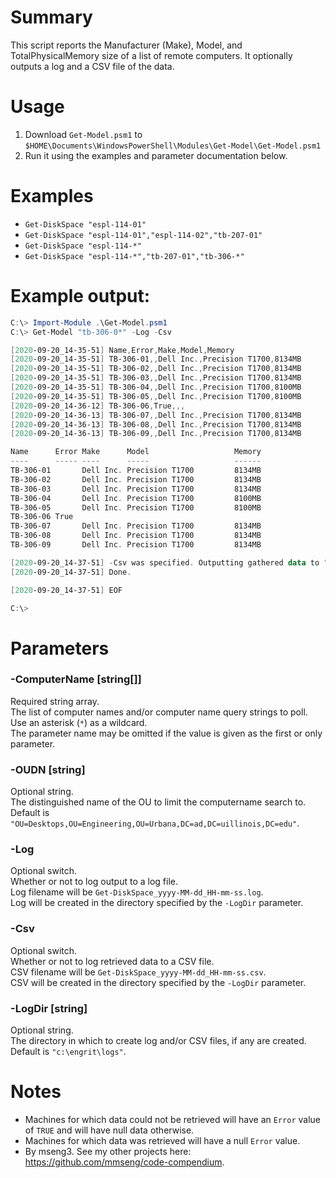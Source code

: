 # Summary
This script reports the Manufacturer (Make), Model, and TotalPhysicalMemory size of a list of remote computers.
It optionally outputs a log and a CSV file of the data.  

# Usage
1. Download `Get-Model.psm1` to `$HOME\Documents\WindowsPowerShell\Modules\Get-Model\Get-Model.psm1`
2. Run it using the examples and parameter documentation below.

# Examples
- `Get-DiskSpace "espl-114-01"`
- `Get-DiskSpace "espl-114-01","espl-114-02","tb-207-01"`
- `Get-DiskSpace "espl-114-*"`
- `Get-DiskSpace "espl-114-*","tb-207-01","tb-306-*"`

# Example output:
```powershell
C:\> Import-Module .\Get-Model.psm1
C:\> Get-Model "tb-306-0*" -Log -Csv

[2020-09-20_14-35-51] Name,Error,Make,Model,Memory
[2020-09-20_14-35-51] TB-306-01,,Dell Inc.,Precision T1700,8134MB
[2020-09-20_14-35-51] TB-306-02,,Dell Inc.,Precision T1700,8134MB
[2020-09-20_14-35-51] TB-306-03,,Dell Inc.,Precision T1700,8134MB
[2020-09-20_14-35-51] TB-306-04,,Dell Inc.,Precision T1700,8100MB
[2020-09-20_14-35-51] TB-306-05,,Dell Inc.,Precision T1700,8100MB
[2020-09-20_14-36-12] TB-306-06,True,,,
[2020-09-20_14-36-13] TB-306-07,,Dell Inc.,Precision T1700,8134MB
[2020-09-20_14-36-13] TB-306-08,,Dell Inc.,Precision T1700,8134MB
[2020-09-20_14-36-13] TB-306-09,,Dell Inc.,Precision T1700,8134MB

Name      Error Make      Model                   Memory
----      ----- ----      -----                   ------
TB-306-01       Dell Inc. Precision T1700         8134MB
TB-306-02       Dell Inc. Precision T1700         8134MB
TB-306-03       Dell Inc. Precision T1700         8134MB
TB-306-04       Dell Inc. Precision T1700         8100MB
TB-306-05       Dell Inc. Precision T1700         8100MB
TB-306-06 True
TB-306-07       Dell Inc. Precision T1700         8134MB
TB-306-08       Dell Inc. Precision T1700         8134MB
TB-306-09       Dell Inc. Precision T1700         8134MB

[2020-09-20_14-37-51] -Csv was specified. Outputting gathered data to "c:\engrit\logs\Get-Model_2020-09-20_14-35-51.csv"...
[2020-09-20_14-37-51] Done.

[2020-09-20_14-37-51] EOF

C:\>
```

# Parameters

### -ComputerName [string[]]
Required string array.  
The list of computer names and/or computer name query strings to poll.  
Use an asterisk (`*`) as a wildcard.  
The parameter name may be omitted if the value is given as the first or only parameter.   

### -OUDN [string]
Optional string.  
The distinguished name of the OU to limit the computername search to.  
Default is `"OU=Desktops,OU=Engineering,OU=Urbana,DC=ad,DC=uillinois,DC=edu"`.  

### -Log
Optional switch.  
Whether or not to log output to a log file.  
Log filename will be `Get-DiskSpace_yyyy-MM-dd_HH-mm-ss.log`.  
Log will be created in the directory specified by the `-LogDir` parameter.  

### -Csv
Optional switch.  
Whether or not to log retrieved data to a CSV file.  
CSV filename will be `Get-DiskSpace_yyyy-MM-dd_HH-mm-ss.csv`.  
CSV will be created in the directory specified by the `-LogDir` parameter.  

### -LogDir [string]
Optional string.  
The directory in which to create log and/or CSV files, if any are created.  
Default is `"c:\engrit\logs"`.  

# Notes
- Machines for which data could not be retrieved will have an `Error` value of `TRUE` and will have null data otherwise.
- Machines for which data was retrieved will have a null `Error` value.
- By mseng3. See my other projects here: https://github.com/mmseng/code-compendium.
